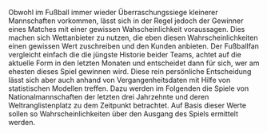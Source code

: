 Obwohl im Fußball immer wieder Überraschungssiege kleinerer Mannschaften vorkommen, lässt sich in der Regel jedoch der Gewinner eines Matches mit einer gewissen Wahscheinlichkeit voraussagen. Dies machen sich Wettanbieter zu nutzen, die eben diesen Wahrscheinlichkeiten einen gewissen Wert zuschreiben und den Kunden anbieten. Der Fußballfan vergleicht einfach die die jüngste Historie beider Teams, achtet auf die aktuelle Form in den letzten Monaten und entscheidet dann für sich, wer am ehesten dieses Spiel gewinnen wird. Diese rein persönliche Entscheidung lässt sich aber auch anhand von Vergangenheitsdaten mit Hilfe von statistischen Modellen treffen. Dazu werden im Folgenden die Spiele von Nationalmannschaften der letzten drei Jahrzehnte und deren Weltranglistenplatz zu dem Zeitpunkt betrachtet. Auf Basis dieser Werte sollen so Wahrscheinlichkeiten über den Ausgang des Spiels ermittelt werden.
